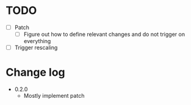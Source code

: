 # TODO
- [ ] Patch
  - [ ] Figure out how to define relevant changes and do not trigger on everything
- [ ] Trigger rescaling

# Change log
- 0.2.0
  - Mostly implement patch